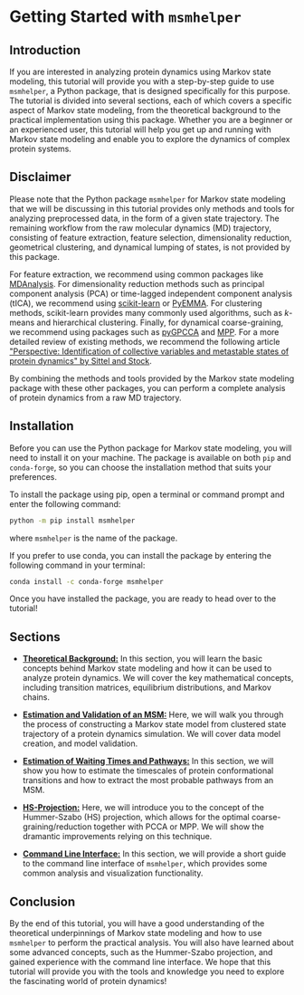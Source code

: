 # Getting Started with `msmhelper`

## Introduction
If you are interested in analyzing protein dynamics using Markov state modeling, this tutorial will provide you with a step-by-step guide to use `msmhelper`, a Python package, that is designed specifically for this purpose. The tutorial is divided into several sections, each of which covers a specific aspect of Markov state modeling, from the theoretical background to the practical implementation using this package. Whether you are a beginner or an experienced user, this tutorial will help you get up and running with Markov state modeling and enable you to explore the dynamics of complex protein systems.


## Disclaimer
Please note that the Python package `msmhelper` for Markov state modeling that we will be discussing in this tutorial provides only methods and tools for analyzing preprocessed data, in the form of a given state trajectory. The remaining workflow from the raw molecular dynamics (MD) trajectory, consisting of feature extraction, feature selection, dimensionality reduction, geometrical clustering, and dynamical lumping of states, is not provided by this package.

For feature extraction, we recommend using common packages like [MDAnalysis](https://www.mdanalysis.org/). For dimensionality reduction methods such as principal component analysis (PCA) or time-lagged independent component analysis (tICA), we recommend using [scikit-learn](https://scikit-learn.org/stable/) or [PyEMMA](http://emma-project.org/latest/). For clustering methods, scikit-learn provides many commonly used algorithms, such as $k$-means and hierarchical clustering. Finally, for dynamical coarse-graining, we recommend using packages such as [pyGPCCA](https://pygpcca.readthedocs.io/) and [MPP](https://moldyn.github.io/Clustering). For a more detailed review of existing methods, we recommend the following article ["Perspective: Identification of collective variables and metastable states of protein dynamics" by Sittel and Stock](https://doi.org/10.1063/1.5049637).

By combining the methods and tools provided by the Markov state modeling package with these other packages, you can perform a complete analysis of protein dynamics from a raw MD trajectory.

## Installation
Before you can use the Python package for Markov state modeling, you will need to install it on your machine. The package is available on both `pip` and `conda-forge`, so you can choose the installation method that suits your preferences.

To install the package using pip, open a terminal or command prompt and enter the following command:

```bash
python -m pip install msmhelper
```

where `msmhelper` is the name of the package.

If you prefer to use conda, you can install the package by entering the following command in your terminal:

```bash
conda install -c conda-forge msmhelper
```

Once you have installed the package, you are ready to head over to the tutorial!

## Sections
- [**Theoretical Background:**](theory) In this section, you will learn the basic concepts behind Markov state modeling and how it can be used to analyze protein dynamics. We will cover the key mathematical concepts, including transition matrices, equilibrium distributions, and Markov chains.

- [**Estimation and Validation of an MSM:**](msm) Here, we will walk you through the process of constructing a Markov state model from clustered state trajectory of a protein dynamics simulation. We will cover data model creation, and model validation.

- [**Estimation of Waiting Times and Pathways:**](msm) In this section, we will show you how to estimate the timescales of protein conformational transitions and how to extract the most probable pathways from an MSM.

- [**HS-Projection:**](hummerszabo) Here, we will introduce you to the concept of the Hummer-Szabo (HS) projection, which allows for the optimal coarse-graining/reduction together with PCCA or MPP. We will show the dramantic improvements relying on this technique.

- [**Command Line Interface:**](cli) In this section, we will provide a short guide to the command line interface of `msmhelper`, which provides some common analysis and visualization functionality.

## Conclusion
By the end of this tutorial, you will have a good understanding of the theoretical underpinnings of Markov state modeling and how to use `msmhelper` to perform the practical analysis. You will also have learned about some advanced concepts, such as the Hummer-Szabo projection, and gained experience with the command line interface. We hope that this tutorial will provide you with the tools and knowledge you need to explore the fascinating world of protein dynamics!
